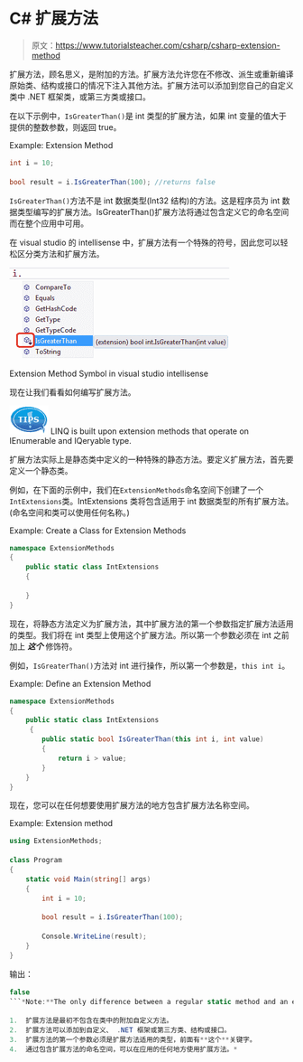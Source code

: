# C# 扩展方法

> 原文：<https://www.tutorialsteacher.com/csharp/csharp-extension-method>

扩展方法，顾名思义，是附加的方法。扩展方法允许您在不修改、派生或重新编译原始类、结构或接口的情况下注入其他方法。扩展方法可以添加到您自己的自定义类中 .NET 框架类，或第三方类或接口。

在以下示例中，`IsGreaterThan()`是 int 类型的扩展方法，如果 int 变量的值大于提供的整数参数，则返回 true。

Example: Extension Method

```cs
int i = 10;

bool result = i.IsGreaterThan(100); //returns false 
```

`IsGreaterThan()`方法不是 int 数据类型(Int32 结构)的方法。这是程序员为 int 数据类型编写的扩展方法。IsGreaterThan()扩展方法将通过包含定义它的命名空间而在整个应用中可用。

在 visual studio 的 intellisense 中，扩展方法有一个特殊的符号，因此您可以轻松区分类方法和扩展方法。

[![Extension Method icon](img/72dfa7eff80d9370e7ddb729dbc71b6d.png)](../../Content/images/csharp/extension-method.png)

Extension Method Symbol in visual studio intellisense



现在让我们看看如何编写扩展方法。

![](img/751bca76a769f8ad315ebee3fdf7d98e.png) LINQ is built upon extension methods that operate on IEnumerable and IQeryable type.

扩展方法实际上是静态类中定义的一种特殊的静态方法。要定义扩展方法，首先要定义一个静态类。

例如，在下面的示例中，我们在`ExtensionMethods`命名空间下创建了一个`IntExtensions`类。IntExtensions 类将包含适用于 int 数据类型的所有扩展方法。(命名空间和类可以使用任何名称。)

Example: Create a Class for Extension Methods

```cs
namespace ExtensionMethods
{
    public static class IntExtensions
    {

    }
} 
```

现在，将静态方法定义为扩展方法，其中扩展方法的第一个参数指定扩展方法适用的类型。我们将在 int 类型上使用这个扩展方法。所以第一个参数必须在 int 之前加上 ***这个*** 修饰符。

例如，`IsGreaterThan()`方法对 int 进行操作，所以第一个参数是，`this int i`。

Example: Define an Extension Method

```cs
namespace ExtensionMethods
{
    public static class IntExtensions
     {
        public static bool IsGreaterThan(this int i, int value)
        {
            return i > value;
        }
    }
} 
```

现在，您可以在任何想要使用扩展方法的地方包含扩展方法名称空间。

Example: Extension method

```cs
using ExtensionMethods;

class Program
{
    static void Main(string[] args)
    {
        int i = 10;

        bool result = i.IsGreaterThan(100); 

        Console.WriteLine(result);
    }
} 
```

输出：

```cs
false
```*Note:**The only difference between a regular static method and an extension method is that the first parameter of the extension method specifies the type that it is going to operator on, preceded by the ***this*** keyword.**![](img/85db52f5404f0c468e1b194aa487d6a1.png)  Points to Remember :

1.  扩展方法是最初不包含在类中的附加自定义方法。
2.  扩展方法可以添加到自定义、 .NET 框架或第三方类、结构或接口。
3.  扩展方法的第一个参数必须是扩展方法适用的类型，前面有**这个**关键字。
4.  通过包含扩展方法的命名空间，可以在应用的任何地方使用扩展方法。*